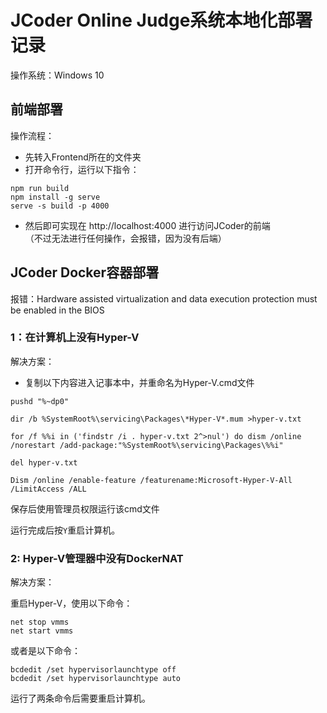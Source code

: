 # JCoder Online Judge系统本地化部署记录

操作系统：Windows 10

## 前端部署

操作流程：
- 先转入Frontend所在的文件夹
- 打开命令行，运行以下指令：
```
npm run build
npm install -g serve
serve -s build -p 4000
```
- 然后即可实现在 http://localhost:4000 进行访问JCoder的前端    
（不过无法进行任何操作，会报错，因为没有后端）


## JCoder Docker容器部署

报错：Hardware assisted virtualization and data execution protection must be enabled in the BIOS

### 1：在计算机上没有Hyper-V    

解决方案：
- 复制以下内容进入记事本中，并重命名为Hyper-V.cmd文件
```
pushd "%~dp0"

dir /b %SystemRoot%\servicing\Packages\*Hyper-V*.mum >hyper-v.txt

for /f %%i in ('findstr /i . hyper-v.txt 2^>nul') do dism /online /norestart /add-package:"%SystemRoot%\servicing\Packages\%%i"

del hyper-v.txt

Dism /online /enable-feature /featurename:Microsoft-Hyper-V-All /LimitAccess /ALL
```

保存后使用管理员权限运行该cmd文件

运行完成后按```Y```重启计算机。

### 2: Hyper-V管理器中没有DockerNAT

解决方案：     

重启Hyper-V，使用以下命令：        
```
net stop vmms
net start vmms
```

或者是以下命令：
```
bcdedit /set hypervisorlaunchtype off 
bcdedit /set hypervisorlaunchtype auto
```

运行了两条命令后需要重启计算机。
